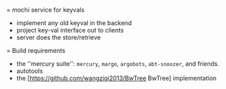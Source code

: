 = mochi service for keyvals

- implement any old keyval in the backend
- project key-val interface out to clients
- server does the store/retrieve


= Build requirements
- the ''mercury suite'': `mercury`, `margo`, `argobots`, `abt-snoozer`, and friends. 
- autotools
- the [https://github.com/wangziqi2013/BwTree BwTree] implementation
